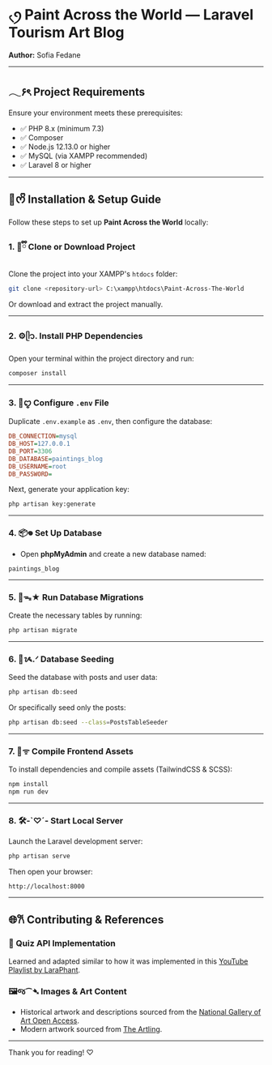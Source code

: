 # ৻ꪆ Paint Across the World — Laravel Tourism Art Blog

**Author:** Sofia Fedane  

---

## 𓂃۶ৎ Project Requirements

Ensure your environment meets these prerequisites:

- ✅ PHP 8.x (minimum 7.3)
- ✅ Composer
- ✅ Node.js 12.13.0 or higher
- ✅ MySQL (via XAMPP recommended)
- ✅ Laravel 8 or higher

---

## 📂ᰔᩚ Installation & Setup Guide

Follow these steps to set up **Paint Across the World** locally:

### 1. 🚀ྀི  Clone or Download Project

Clone the project into your XAMPP's `htdocs` folder:

```bash
git clone <repository-url> C:\xampp\htdocs\Paint-Across-The-World
```

Or download and extract the project manually.

---

### 2. ⚙️ᥫ᭡. Install PHP Dependencies

Open your terminal within the project directory and run:

```bash
composer install
```

---

### 3. 🔧ꨄ Configure `.env` File

Duplicate `.env.example` as `.env`, then configure the database:

```ini
DB_CONNECTION=mysql
DB_HOST=127.0.0.1
DB_PORT=3306
DB_DATABASE=paintings_blog
DB_USERNAME=root
DB_PASSWORD=
```

Next, generate your application key:

```bash
php artisan key:generate
```

---

### 4. 📦𖦹 Set Up Database

- Open **phpMyAdmin** and create a new database named:

```
paintings_blog
```

---

### 5. 📌ᯓ★ Run Database Migrations

Create the necessary tables by running:

```bash
php artisan migrate
```

---

### 6. 🌱ᝰ.ᐟ Database Seeding

Seed the database with posts and user data:

```bash
php artisan db:seed
```

Or specifically seed only the posts:

```bash
php artisan db:seed --class=PostsTableSeeder
```

---

### 7. 🎨ᯤ Compile Frontend Assets

To install dependencies and compile assets (TailwindCSS & SCSS):

```bash
npm install
npm run dev
```

---

### 8. 🛠️-`♡´- Start Local Server

Launch the Laravel development server:

```bash
php artisan serve
```

Then open your browser:

```
http://localhost:8000
```

---

## 🌐𐙚 Contributing & References

### 🔖 Quiz API Implementation

Learned and adapted similar to how it was implemented in this [YouTube Playlist by LaraPhant](https://www.youtube.com/watch?v=sDFR9aJkDSQ&list=PLa9jxxDE6i_2d0ENH4OjTYWP7ZavN1py3&index=2&ab_channel=LaraPhant).

### 🖼️જ⁀➴ Images & Art Content

- Historical artwork and descriptions sourced from the [National Gallery of Art Open Access](https://www.nga.gov/open-access-images.html).
- Modern artwork sourced from [The Artling](https://theartling.com/en/).

---

Thank you for reading! ♡

